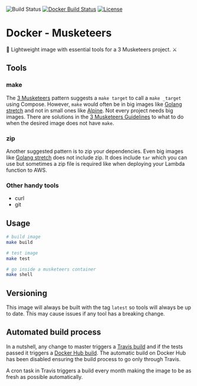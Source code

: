 ![Build Status](https://travis-ci.org/flemay/docker-musketeers.svg?branch=master)
[![Docker Build Status](https://img.shields.io/docker/build/flemay/musketeers.svg)](https://hub.docker.com/r/flemay/musketeers)
[![License](https://img.shields.io/dub/l/vibe-d.svg)](LICENSE)

# Docker - Musketeers

🐳 Lightweight image with essential tools for a 3 Musketeers project. ⚔️

## Tools

### make

The [3 Musketeers](https://github.com/flemay/three-musketeers) pattern suggests a `make target` to call a `make _target` using Compose. However, `make` would often be in big images like [Golang stretch](https://hub.docker.com/_/golang/) and not in small ones like [Alpine](https://hub.docker.com/_/alpine/). Not every project needs big images. There are solutions in the [3 Musketeers Guidelines](https://github.com/flemay/three-musketeers/blob/master/GUIDELINES.md) to what to do when the desired image does not have `make`.

### zip

Another suggested pattern is to zip your dependencies. Even big images like [Golang stretch](https://hub.docker.com/_/golang/) does not include zip. It does include `tar` which you can use but sometimes a zip file is required like when deploying your Lambda function to AWS.

### Other handy tools

- curl
- git

## Usage

```bash
# build image
make build

# test image
make test

# go inside a musketeers container
make shell
```

## Versioning

This image will always be built with the tag `latest` so tools will always be up to date. This may cause issues if any tool has a breaking change.

## Automated build process

In a nutshell, any change to master triggers a [Travis build](https://travis-ci.org/flemay/docker-musketeers) and if the tests passed it triggers a [Docker Hub build](https://hub.docker.com/r/flemay/musketeers/builds/). The automatic build on Docker Hub has been disabled ensuring the build process to go only through Travis.

A cron task in Travis triggers a build every month making the image to be as fresh as possible automatically.
